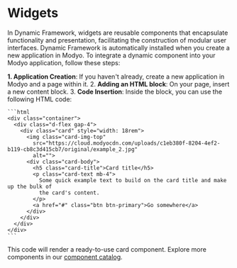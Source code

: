 # Widgets

In Dynamic Framework, widgets are reusable components that encapsulate functionality and presentation, facilitating the construction of modular user interfaces. Dynamic Framework is automatically installed when you create a new application in Modyo. To integrate a dynamic component into your Modyo application, follow these steps:

**1. Application Creation**: If you haven't already, create a new application in Modyo and a page within it.
2.  **Adding an HTML block**: On your page, insert a new content block.
3.  **Code Insertion**: Inside the block, you can use the following HTML code:

    ```html
    <div class="container">
      <div class="d-flex gap-4">
        <div class="card" style="width: 18rem">
          <img class="card-img-top"
            src="https://cloud.modyocdn.com/uploads/c1eb380f-8204-4ef2-b119-cb8c3d415cb7/original/example_2.jpg"
            alt="">
          <div class="card-body">
            <h5 class="card-title">Card title</h5>
            <p class="card-text mb-4">
              Some quick example text to build on the card title and make up the bulk of
              the card's content.
            </p>
            <a href="#" class="btn btn-primary">Go somewhere</a>
          </div>
        </div>
      </div>
    </div>
    ```

This code will render a ready-to-use card component. Explore more components in our [component catalog](https://dynamic.modyo.cloud/develop-dynamic-ui/components/cards).